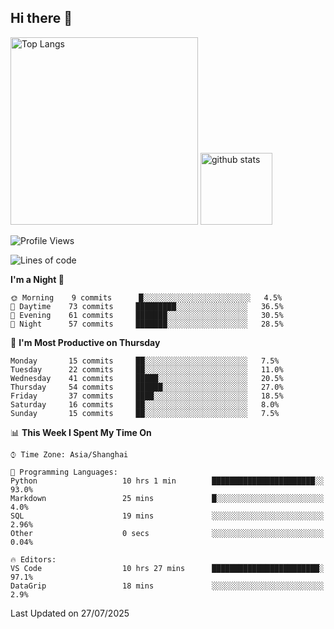 ## Hi there 👋
<p align="left"> 
  <img alt="Top Langs" height="300px" src="https://github-readme-stats.vercel.app/api/top-langs/?username=Sierraki&layout=compact&show_icons=true&theme=onedark" />
  <a href="https://github.com/Sierraki/LC_Solve">
   <img alt="github stats"height="115px"  src="https://github-readme-stats.vercel.app/api/pin/?username=Sierraki&repo=LC_Solve&theme=onedark&show_icons=true" />
  </a>


<!--START_SECTION:waka-->
![Profile Views](http://img.shields.io/badge/Profile%20Views-0-blue)

![Lines of code](https://img.shields.io/badge/From%20Hello%20World%20I%27ve%20Written-2837%20lines%20of%20code-blue)

**I'm a Night 🦉** 

```text
🌞 Morning    9 commits      █░░░░░░░░░░░░░░░░░░░░░░░░   4.5% 
🌆 Daytime    73 commits     █████████░░░░░░░░░░░░░░░░   36.5% 
🌃 Evening    61 commits     ███████░░░░░░░░░░░░░░░░░░   30.5% 
🌙 Night      57 commits     ███████░░░░░░░░░░░░░░░░░░   28.5%

```
📅 **I'm Most Productive on Thursday** 

```text
Monday       15 commits     ██░░░░░░░░░░░░░░░░░░░░░░░   7.5% 
Tuesday      22 commits     ██░░░░░░░░░░░░░░░░░░░░░░░   11.0% 
Wednesday    41 commits     █████░░░░░░░░░░░░░░░░░░░░   20.5% 
Thursday     54 commits     ██████░░░░░░░░░░░░░░░░░░░   27.0% 
Friday       37 commits     ████░░░░░░░░░░░░░░░░░░░░░   18.5% 
Saturday     16 commits     ██░░░░░░░░░░░░░░░░░░░░░░░   8.0% 
Sunday       15 commits     ██░░░░░░░░░░░░░░░░░░░░░░░   7.5%

```


📊 **This Week I Spent My Time On** 

```text
⌚︎ Time Zone: Asia/Shanghai

💬 Programming Languages: 
Python                   10 hrs 1 min        ███████████████████████░░   93.0% 
Markdown                 25 mins             █░░░░░░░░░░░░░░░░░░░░░░░░   4.0% 
SQL                      19 mins             ░░░░░░░░░░░░░░░░░░░░░░░░░   2.96% 
Other                    0 secs              ░░░░░░░░░░░░░░░░░░░░░░░░░   0.04%

🔥 Editors: 
VS Code                  10 hrs 27 mins      ████████████████████████░   97.1% 
DataGrip                 18 mins             ░░░░░░░░░░░░░░░░░░░░░░░░░   2.9%

```


 Last Updated on 27/07/2025
<!--END_SECTION:waka-->
